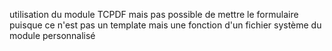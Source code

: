 utilisation du module TCPDF mais pas possible de mettre le formulaire puisque ce n'est pas un template mais une fonction
d'un fichier système du module personnalisé
